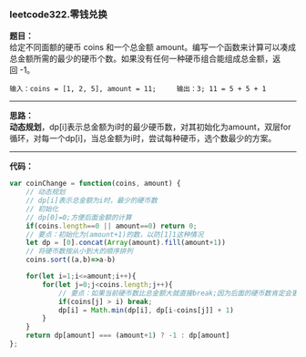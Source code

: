 ### leetcode322.零钱兑换

**题目：**  
给定不同面额的硬币 coins 和一个总金额 amount。编写一个函数来计算可以凑成总金额所需的最少的硬币个数。如果没有任何一种硬币组合能组成总金额，返回 -1。  

`输入：coins = [1, 2, 5], amount = 11;    
输出：3; 11 = 5 + 5 + 1`

---
**思路：**   
    **动态规划**，dp[i]表示总金额为i时的最少硬币数，对其初始化为amount，双层for循环，对每一个dp[i]，当总金额为i时，尝试每种硬币，选个数最少的方案。

---
**代码：**  
```javascript
var coinChange = function(coins, amount) {
    // 动态规划
    // dp[i]表示总金额为i时，最少的硬币数
    // 初始化
    // dp[0]=0;方便后面金额的计算
    if(coins.length==0 || amount==0) return 0;
    // 要点：初始化为(amount+1)的数，以防[1]1这种情况
    let dp = [0].concat(Array(amount).fill(amount+1))
    // 将硬币数按从小到大的顺序排列
    coins.sort((a,b)=>a-b)

    for(let i=1;i<=amount;i++){
        for(let j=0;j<coins.length;j++){
            // 要点：如果当前硬币数比总金额大就直接break;因为后面的硬币数肯定会更大，不符合要求
            if(coins[j] > i) break;
            dp[i] = Math.min(dp[i], dp[i-coins[j]] + 1)
        }
    }
    return dp[amount] === (amount+1) ? -1 : dp[amount]
};